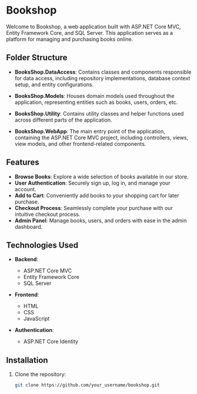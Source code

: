 # Bookshop

Welcome to Bookshop, a web application built with ASP.NET Core MVC, Entity Framework Core, and SQL Server. This application serves as a platform for managing and purchasing books online.
## Folder Structure

- **BooksShop.DataAccess**: Contains classes and components responsible for data access, including repository implementations, database context setup, and entity configurations.

- **BooksShop.Models**: Houses domain models used throughout the application, representing entities such as books, users, orders, etc.

- **BooksShop.Utility**: Contains utility classes and helper functions used across different parts of the application.

- **BooksShop.WebApp**: The main entry point of the application, containing the ASP.NET Core MVC project, including controllers, views, view models, and other frontend-related components.
## Features

- **Browse Books**: Explore a wide selection of books available in our store.
- **User Authentication**: Securely sign up, log in, and manage your account.
- **Add to Cart**: Conveniently add books to your shopping cart for later purchase.
- **Checkout Process**: Seamlessly complete your purchase with our intuitive checkout process.
- **Admin Panel**: Manage books, users, and orders with ease in the admin dashboard.

## Technologies Used

- **Backend**:
  - ASP.NET Core MVC
  - Entity Framework Core
  - SQL Server
  
- **Frontend**:
  - HTML
  - CSS
  - JavaScript
  
- **Authentication**:
  - ASP.NET Core Identity

## Installation

1. Clone the repository:
   ```bash
   git clone https://github.com/your_username/bookshop.git
